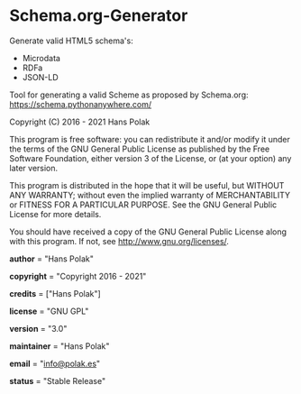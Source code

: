 # Schema.org-Generator
Generate valid HTML5 schema's:

* Microdata
* RDFa
* JSON-LD

Tool for generating a valid Scheme as proposed by Schema.org: https://schema.pythonanywhere.com/

Copyright (C) 2016 - 2021  Hans Polak

This program is free software: you can redistribute it and/or modify it under the terms of the GNU General Public License as published by the Free Software Foundation, either version 3 of the License, or (at your option) any later version.

This program is distributed in the hope that it will be useful, but WITHOUT ANY WARRANTY; without even the implied warranty of MERCHANTABILITY or FITNESS FOR A PARTICULAR PURPOSE.  See the GNU General Public License for more details.

You should have received a copy of the GNU General Public License along with this program.  If not, see <http://www.gnu.org/licenses/>.

__author__ = "Hans Polak"

__copyright__ = "Copyright 2016 - 2021"

__credits__ = ["Hans Polak"]

__license__ = "GNU GPL"

__version__ = "3.0"

__maintainer__ = "Hans Polak"

__email__ = "info@polak.es"

__status__ = "Stable Release"


